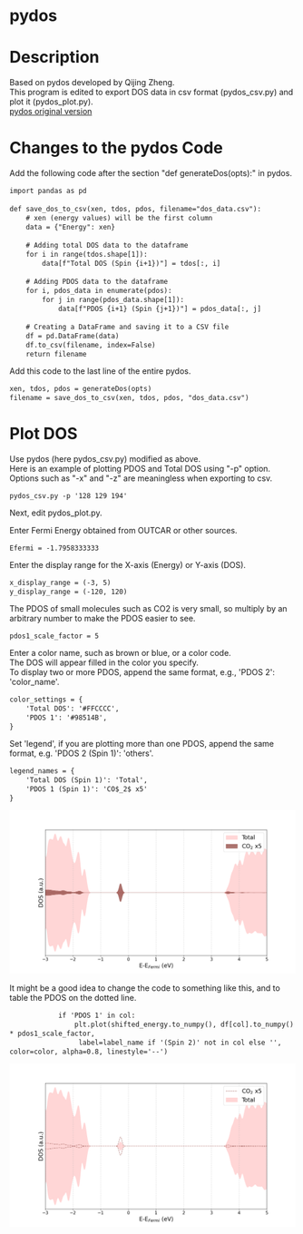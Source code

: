 # pydos

# Description
Based on pydos developed by Qijing Zheng.
<br>This program is edited to export DOS data in csv format (pydos_csv.py) and plot it (pydos_plot.py).
<br>[pydos original version](https://github.com/QijingZheng/pyband)

# Changes to the pydos Code

Add the following code after the section "def generateDos(opts):" in pydos.

```
import pandas as pd

def save_dos_to_csv(xen, tdos, pdos, filename="dos_data.csv"):
    # xen (energy values) will be the first column
    data = {"Energy": xen}

    # Adding total DOS data to the dataframe
    for i in range(tdos.shape[1]):
        data[f"Total DOS (Spin {i+1})"] = tdos[:, i]

    # Adding PDOS data to the dataframe
    for i, pdos_data in enumerate(pdos):
        for j in range(pdos_data.shape[1]):
            data[f"PDOS {i+1} (Spin {j+1})"] = pdos_data[:, j]

    # Creating a DataFrame and saving it to a CSV file
    df = pd.DataFrame(data)
    df.to_csv(filename, index=False)
    return filename
```
Add this code to the last line of the entire pydos.

```
xen, tdos, pdos = generateDos(opts)
filename = save_dos_to_csv(xen, tdos, pdos, "dos_data.csv")
```

# Plot DOS

Use pydos (here pydos_csv.py) modified as above.
<br>Here is an example of plotting PDOS and Total DOS using "-p" option.
<br>Options such as "-x" and "-z" are meaningless when exporting to csv.

```
pydos_csv.py -p '128 129 194'
```
Next, edit pydos_plot.py.

Enter Fermi Energy obtained from OUTCAR or other sources.
```
Efermi = -1.7958333333
```
Enter the display range for the X-axis (Energy) or Y-axis (DOS).

```
x_display_range = (-3, 5)
y_display_range = (-120, 120)
```
The PDOS of small molecules such as CO2 is very small, so multiply by an arbitrary number to make the PDOS easier to see.
```
pdos1_scale_factor = 5
```
Enter a color name, such as brown or blue, or a color code.
<br>The DOS will appear filled in the color you specify.
<br>To display two or more PDOS, append the same format, e.g., 'PDOS 2': 'color_name'.
```
color_settings = {
    'Total DOS': '#FFCCCC',
    'PDOS 1': '#98514B',
}
```
Set 'legend', if you are plotting more than one PDOS, append the same format, e.g. 'PDOS 2 (Spin 1)': 'others'.
```
legend_names = {
    'Total DOS (Spin 1)': 'Total',
    'PDOS 1 (Spin 1)': 'CO$_2$ x5'
}
```

![dos_example](Example/pdos.png)

It might be a good idea to change the code to something like this, and to table the PDOS on the dotted line.

```
            if 'PDOS 1' in col:
                plt.plot(shifted_energy.to_numpy(), df[col].to_numpy() * pdos1_scale_factor,
                 label=label_name if '(Spin 2)' not in col else '', color=color, alpha=0.8, linestyle='--')
```
![dos_example_dot](Example/pdos_dot.png)
